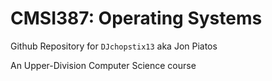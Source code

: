 CMSI387: Operating Systems
==========================

Github Repository for `DJchopstix13` aka Jon Piatos

An Upper-Division Computer Science course


